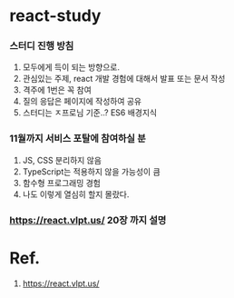 # react-study

### 스터디 진행 방침
1. 모두에게 득이 되는 방향으로.
2. 관심있는 주제, react 개발 경험에 대해서 발표 또는 문서 작성 
3. 격주에 1번은 꼭 참여
4. 질의 응답은 페이지에 작성하여 공유
5. 스터디는 ㅈ프로님 기준..? ES6 배경지식

### 11월까지 서비스 포탈에 참여하실 분
1. JS, CSS 분리하지 않음
2. TypeScript는 적용하지 않을 가능성이 큼
3. 함수형 프로그래밍 경험
4. 나도 이렇게 열심히 할지 몰랐다.

### https://react.vlpt.us/ 20장 까지 설명


# Ref.
1. https://react.vlpt.us/
